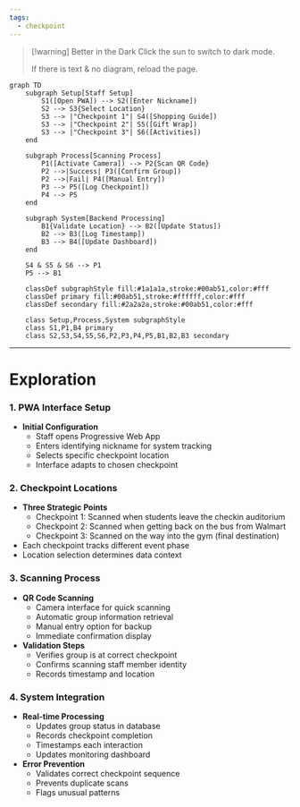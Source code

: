 ```yaml
---
tags:
  - checkpoint
---
```

> [!warning] Better in the Dark
> Click the sun to switch to dark mode. 
> 
> If there is text & no diagram, reload the page.

```mermaid
graph TD
    subgraph Setup[Staff Setup]
        S1([Open PWA]) --> S2([Enter Nickname])
        S2 --> S3{Select Location}
        S3 --> |"Checkpoint 1"| S4([Shopping Guide])
        S3 --> |"Checkpoint 2"| S5([Gift Wrap])
        S3 --> |"Checkpoint 3"| S6([Activities])
    end

    subgraph Process[Scanning Process]
        P1([Activate Camera]) --> P2{Scan QR Code}
        P2 -->|Success| P3([Confirm Group])
        P2 -->|Fail| P4([Manual Entry])
        P3 --> P5([Log Checkpoint])
        P4 --> P5
    end

    subgraph System[Backend Processing]
        B1{Validate Location} --> B2([Update Status])
        B2 --> B3([Log Timestamp])
        B3 --> B4([Update Dashboard])
    end

    S4 & S5 & S6 --> P1
    P5 --> B1

    classDef subgraphStyle fill:#1a1a1a,stroke:#00ab51,color:#fff
    classDef primary fill:#00ab51,stroke:#ffffff,color:#fff
    classDef secondary fill:#2a2a2a,stroke:#00ab51,color:#fff

    class Setup,Process,System subgraphStyle
    class S1,P1,B4 primary
    class S2,S3,S4,S5,S6,P2,P3,P4,P5,B1,B2,B3 secondary
```
---
# Exploration
### 1. PWA Interface Setup
- **Initial Configuration**
    - Staff opens Progressive Web App
    - Enters identifying nickname for system tracking
    - Selects specific checkpoint location
    - Interface adapts to chosen checkpoint
### 2. Checkpoint Locations
- **Three Strategic Points**
    - Checkpoint 1: Scanned when students leave the checkin auditorium
    - Checkpoint 2: Scanned when getting back on the bus from Walmart
    - Checkpoint 3: Scanned on the way into the gym (final destination)
- Each checkpoint tracks different event phase
- Location selection determines data context

### 3. Scanning Process
- **QR Code Scanning**
    - Camera interface for quick scanning
    - Automatic group information retrieval
    - Manual entry option for backup
    - Immediate confirmation display
- **Validation Steps**
    - Verifies group is at correct checkpoint
    - Confirms scanning staff member identity
    - Records timestamp and location

### 4. System Integration
- **Real-time Processing**
    - Updates group status in database
    - Records checkpoint completion
    - Timestamps each interaction
    - Updates monitoring dashboard
- **Error Prevention**
    - Validates correct checkpoint sequence
    - Prevents duplicate scans
    - Flags unusual patterns